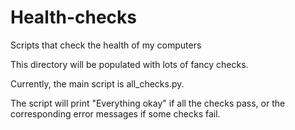 # Health-checks
Scripts that check the health of my computers

This directory will be populated with lots of fancy checks.

Currently, the main script is all_checks.py.

The script will print "Everything okay" if all the checks pass,
or the corresponding error messages if some checks fail.